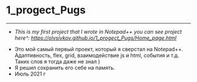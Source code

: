 # 1_progect_Pugs

*****

* *This is my first project that I wrote in Notepad++*
*you can see project here^: https://olvsivkov.github.io/1_progect_Pugs/Home_page.html* 

- Это мой самый первый проект, который я сверстал на Notepad++. Адаптивность, flex, grid, взаимодействие js и html, события и т.д. Таких слов я тогда даже не знал )
- Я решил сохранить его себе на память. 
- Июль 2021 г
